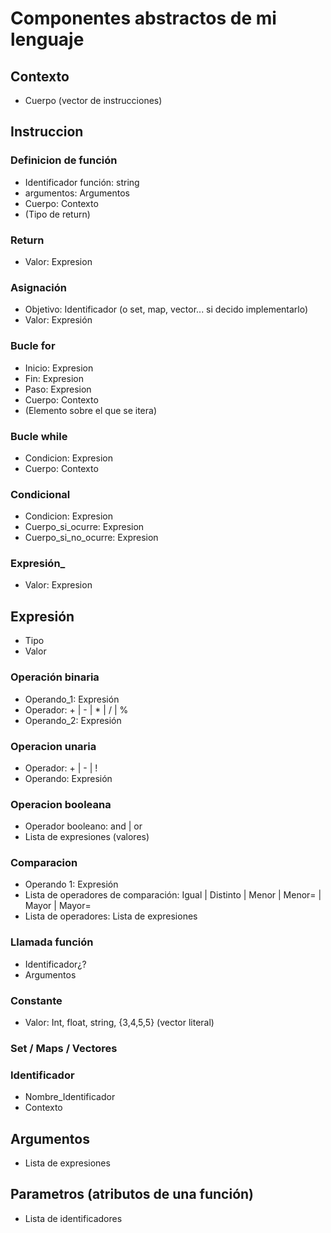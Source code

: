 # Componentes abstractos de mi lenguaje

## Contexto

- Cuerpo (vector de instrucciones)

## Instruccion

### Definicion de función

- Identificador función: string
- argumentos: Argumentos
- Cuerpo: Contexto
- (Tipo de return)

### Return

- Valor: Expresion

### Asignación

- Objetivo: Identificador (o set, map, vector... si decido implementarlo)
- Valor: Expresión

### Bucle for

- Inicio: Expresion
- Fin: Expresion
- Paso: Expresion
- Cuerpo: Contexto
- (Elemento sobre el que se itera)

### Bucle while

- Condicion: Expresion
- Cuerpo: Contexto

### Condicional

- Condicion: Expresion
- Cuerpo_si_ocurre: Expresion
- Cuerpo_si_no_ocurre: Expresion

### Expresión_

- Valor: Expresion

## Expresión

- Tipo
- Valor

### Operación binaria

- Operando_1: Expresión
- Operador: + | - | * | / | %
- Operando_2: Expresión

### Operacion unaria

- Operador: + | - | !
- Operando: Expresión

### Operacion booleana

- Operador booleano: and | or
- Lista de expresiones (valores)

### Comparacion

- Operando 1: Expresión
- Lista de operadores de comparación: Igual | Distinto | Menor | Menor= | Mayor | Mayor=
- Lista de operadores: Lista de expresiones

### Llamada función

- Identificador¿?
- Argumentos

### Constante

- Valor: Int, float, string, {3,4,5,5} (vector literal)

### Set / Maps / Vectores

### Identificador

- Nombre_Identificador
- Contexto

## Argumentos

- Lista de expresiones

## Parametros (atributos de una función)

- Lista de identificadores
